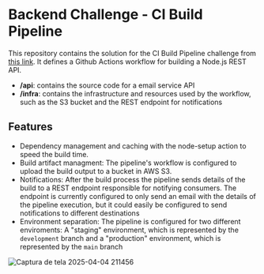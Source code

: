 # Backend Challenge - CI Build Pipeline
This repository contains the solution for the CI Build Pipeline challenge from [this link](https://github.com/boilerlabs/backend-challenges/blob/main/challenges/junior/ci-build-pipeline.md). It defines a Github Actions workflow for building a Node.js REST API.
- **/api**: contains the source code for a email service API
- **/infra**: contains the infrastructure and resources used by the workflow, such as the S3 bucket and the REST endpoint for notifications

## Features
- Dependency management and caching with the node-setup action to speed the build time.
- Build artifact managment: The pipeline's workflow is configured to upload the build output to a bucket in AWS S3. 
- Notifications: After the build process the pipeline sends details of the build to a REST endpoint responsible for notifying consumers. The endpoint is currently configured to only send an email with the details of the pipeline execution, but it could easily be configured to send notifications to different destinations
- Environment separation: The pipeline is configured for two different enviroments: A "staging" environment, which is represented by the `development` branch and a "production" environment, which is represented by the `main` branch

![Captura de tela 2025-04-04 211456](https://github.com/user-attachments/assets/2f61e589-b8b9-4ca7-9a0a-506134c82ae0)
